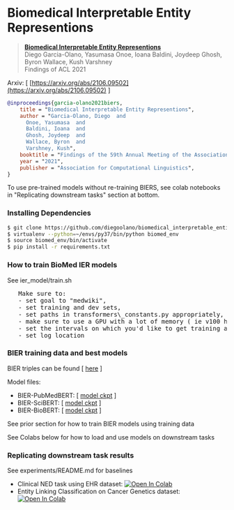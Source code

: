 # Biomedical Interpretable Entity Representions

> [**Biomedical Interpretable Entity Representions**](https://arxiv.org/abs/2106.09502)<br/>
> Diego Garcia-Olano, Yasumasa Onoe, Ioana Baldini, Joydeep Ghosh, Byron Wallace, Kush Varshney<br/>
> Findings of ACL 2021

Arxiv: [ [https://arxiv.org/abs/2106.09502](https://arxiv.org/abs/2106.09502) ]

``` bibtex
@inproceedings{garcia-olano2021biers,
    title = "Biomedical Interpretable Entity Representions",
    author = "Garcia-Olano, Diego  and
      Onoe, Yasumasa  and
      Baldini, Ioana  and
      Ghosh, Joydeep  and
      Wallace, Byron  and      
      Varshney, Kush",
    booktitle = "Findings of the 59th Annual Meeting of the Association for Computational Linguistics",
    year = "2021",
    publisher = "Association for Computational Linguistics",
}
```

To use pre-trained models without re-training BIERS, see colab notebooks in "Replicating downstream tasks" section at bottom.

### Installing Dependencies
```bash
$ git clone https://github.com/diegoolano/biomedical_interpretable_entity_representations.git
$ virtualenv --python=~/envs/py37/bin/python biomed_env
$ source biomed_env/bin/activate
$ pip install -r requirements.txt 
```

### How to train BioMed IER models
See ier\_model/train.sh  
<pre>
   Make sure to: 
   - set goal to "medwiki", 
   - set training and dev sets, 
   - set paths in transformers\_constants.py appropriately, 
   - make sure to use a GPU with a lot of memory ( ie v100 has 32GB) or lower the batch size.
   - set the intervals on which you'd like to get training acc, eval acc on dev, etc
   - set log location
</pre>

### BIER training data and best models
   BIER triples can be found [ [here](https://drive.google.com/drive/folders/18crQtSPVLNlVqiBEKV8qgObHAcCvMXXn?usp=sharing) ]
   
   Model files:
   - BIER-PubMedBERT: [ [model ckpt](https://drive.google.com/uc?id=1-3b2VRkGOkyoBGCm68_4d5m0aZGwQB0J) ]
   - BIER-SciBERT: [ [model ckpt](https://drive.google.com/uc?id=1-FSaNYQ17T8yhyLgCUZJFNuTrmcpbdLo) ]
   - BIER-BioBERT: [ [model ckpt](https://drive.google.com/uc?id=1-KYz3nK7HxA3sXJ-QtLOCHxKTKBSSdjT) ]
    
   See prior section for how to train BIER models using training data
   
   See Colabs below for how to load and use models on downstream tasks
   

### Replicating downstream task results 
   See experiments/README.md for baselines

  - Clinical NED task using EHR dataset:  [ ![Open In Colab](https://colab.research.google.com/assets/colab-badge.svg)](https://colab.research.google.com/drive/1_OOJ97GDfgZhB-K98B3P3-5ZJygXHazj?usp=sharing)
  - Entity Linking Classification on Cancer Genetics dataset:  [ ![Open In Colab](https://colab.research.google.com/assets/colab-badge.svg)](https://colab.research.google.com/drive/1CDwTG71UkTKLxMhk7uDm4DHX2YABYbEf?usp=sharing)

